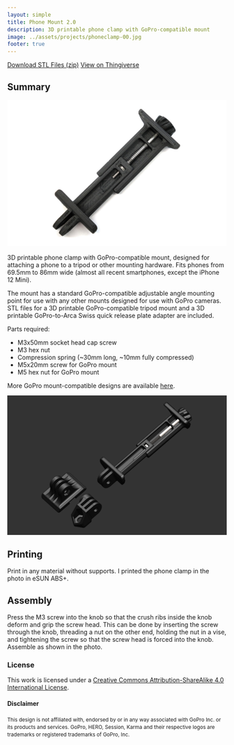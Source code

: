 ```yaml
---
layout: simple
title: Phone Mount 2.0
description: 3D printable phone clamp with GoPro-compatible mount
image: ../assets/projects/phoneclamp-00.jpg
footer: true
---
```


<a href="../assets/projects/phoneclamp-stl.zip" class="button">Download STL Files (zip)</a>
<a href="https://www.thingiverse.com/thing:4928311" class="button">View on Thingiverse</a>

## Summary

![](../assets/projects/phoneclamp-00.jpg)

3D printable phone clamp with GoPro-compatible mount, designed for attaching a phone to a tripod or other mounting hardware. Fits phones from 69.5mm to 86mm wide (almost all recent smartphones, except the iPhone 12 Mini).

The mount has a standard GoPro-compatible adjustable angle mounting point for use with any other mounts designed for use with GoPro cameras. STL files for a 3D printable GoPro-compatible tripod mount and a 3D printable GoPro-to-Arca Swiss quick release plate adapter are included.

Parts required:
* M3x50mm socket head cap screw
* M3 hex nut
* Compression spring (~30mm long, ~10mm fully compressed)
* M5x20mm screw for GoPro mount
* M5 hex nut for GoPro mount

More GoPro mount-compatible designs are available [here](https://jackw01.github.io/modular-mounts).

![](../assets/projects/phoneclamp-01.png)

## Printing
Print in any material without supports. I printed the phone clamp in the photo in eSUN ABS+.

## Assembly
Press the M3 screw into the knob so that the crush ribs inside the knob deform and grip the screw head. This can be done by inserting the screw through the knob, threading a nut on the other end, holding the nut in a vise, and tightening the screw so that the screw head is forced into the knob. Assemble as shown in the photo.

### License
This work is licensed under a [Creative Commons Attribution-ShareAlike 4.0 International License](http://creativecommons.org/licenses/by-sa/4.0/).

#### Disclaimer
<small>This design is not affiliated with, endorsed by or in any way associated with GoPro Inc. or its products and services. GoPro, HERO, Session, Karma and their respective logos are trademarks or registered trademarks of GoPro, Inc.</small>

